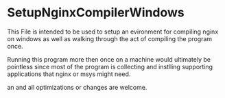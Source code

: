 # SetupNginxCompilerWindows
This File is intended to be used to setup an evironment for compiling nginx on windows as well as walking through the act of compiling the program once. 

Running this program more then once on a machine would ultimately be pointless since most of the program is collecting and instlling supporting applications that nginx or msys might need.

an and all optimizations or changes are welcome.
